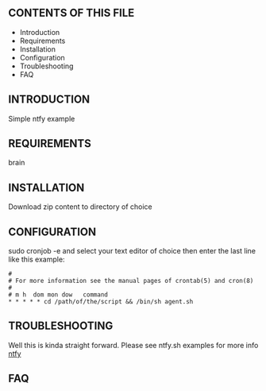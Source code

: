 CONTENTS OF THIS FILE
---------------------

 * Introduction
 * Requirements
 * Installation
 * Configuration
 * Troubleshooting
 * FAQ

INTRODUCTION
------------
Simple ntfy example

REQUIREMENTS
------------
brain

INSTALLATION
------------
Download zip content to directory of choice

CONFIGURATION
-------------
sudo cronjob -e and select your text editor of choice
then enter the last line like this example:

    #
    # For more information see the manual pages of crontab(5) and cron(8)
    #
    # m h  dom mon dow   command
    * * * * * cd /path/of/the/script && /bin/sh agent.sh




TROUBLESHOOTING
---------------
Well this is kinda straight forward. Please see ntfy.sh examples for more info
<a href="http://ntfy.sh" title="ntfy">ntfy</a>

FAQ
---
